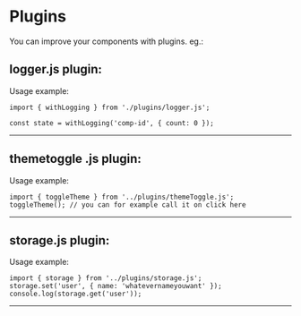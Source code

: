 # Plugins

You can improve your components with plugins. eg.:

## logger.js plugin:

Usage example:

```
import { withLogging } from './plugins/logger.js';

const state = withLogging('comp-id', { count: 0 });
```
---
## themetoggle .js plugin:

Usage example:

```
import { toggleTheme } from '../plugins/themeToggle.js';
toggleTheme(); // you can for example call it on click here
```
---
## storage.js plugin:

Usage example:

```
import { storage } from '../plugins/storage.js';
storage.set('user', { name: 'whatevernameyouwant' });
console.log(storage.get('user'));
```
---
